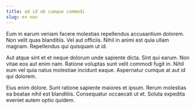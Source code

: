 ```yaml
---
title: ad id ab cumque commodi
slug: ex non
---
```


Eum in earum veniam facere molestias repellendus accusantium dolorem. Non velit quas blanditiis. Vel aut officiis. Nihil in animi est quia ullam magnam. Repellendus qui quisquam ut id.

Aut atque sint et et neque dolorum unde sapiente dicta. Sint qui earum. Non vitae eos aut enim nam. Ratione voluptas sunt velit commodi fugit in. Nihil eum vel quia natus molestiae incidunt eaque. Aspernatur cumque at aut id qui dolorem.

Eius enim dolore. Sunt ratione sapiente maiores et ipsum. Rerum molestias ea beatae nihil est blanditiis. Consequatur occaecati ut et. Soluta expedita eveniet autem optio quidem.
